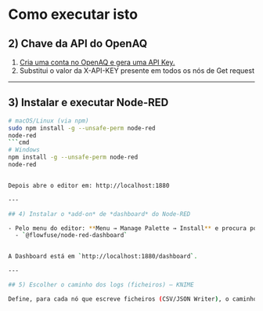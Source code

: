 # Como executar isto

## 2) Chave da API do OpenAQ

1. [Cria uma conta no OpenAQ e gera uma API Key.](https://explore.openaq.org/register)
2. Substitui o valor da X-API-KEY presente em todos os nós de Get request

---

## 3) Instalar e executar Node-RED 

```bash
# macOS/Linux (via npm)
sudo npm install -g --unsafe-perm node-red
node-red
```cmd
# Windows
npm install -g --unsafe-perm node-red
node-red


Depois abre o editor em: http://localhost:1880

---

## 4) Instalar o *add-on* de *dashboard* do Node-RED

- Pelo menu do editor: **Menu → Manage Palette → Install** e procura por:
  - `@flowfuse/node-red-dashboard` 


A Dashboard está em `http://localhost:1880/dashboard`.

---

## 5) Escolher o caminho dos logs (ficheiros) — KNIME

Define, para cada nó que escreve ficheiros (CSV/JSON Writer), o caminho onde armazenar os Logs

